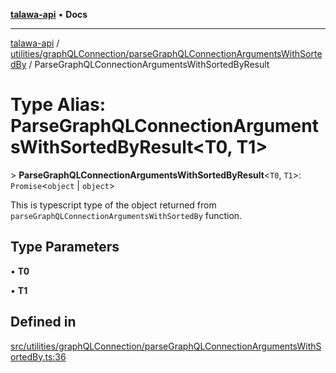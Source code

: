 [**talawa-api**](../../../../README.md) • **Docs**

***

[talawa-api](../../../../modules.md) / [utilities/graphQLConnection/parseGraphQLConnectionArgumentsWithSortedBy](../README.md) / ParseGraphQLConnectionArgumentsWithSortedByResult

# Type Alias: ParseGraphQLConnectionArgumentsWithSortedByResult\<T0, T1\>

\> **ParseGraphQLConnectionArgumentsWithSortedByResult**\<`T0`, `T1`\>: `Promise`\<`object` \| `object`\>

This is typescript type of the object returned from `parseGraphQLConnectionArgumentsWithSortedBy` function.

## Type Parameters

• **T0**

• **T1**

## Defined in

[src/utilities/graphQLConnection/parseGraphQLConnectionArgumentsWithSortedBy.ts:36](https://github.com/PalisadoesFoundation/talawa-api/blob/1f38da5423898626c6ebfa24896a9c3d008195c6/src/utilities/graphQLConnection/parseGraphQLConnectionArgumentsWithSortedBy.ts#L36)
